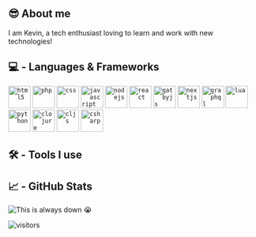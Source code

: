 ## 😎  About me
I am Kevin, a tech enthusiast loving to learn and work with new technologies!

## 💻 - Languages & Frameworks
<code><img title="HTML5" alt="html5" width="45px" src="https://cdn.jsdelivr.net/gh/devicons/devicon/icons/html5/html5-original.svg" /></code>
<code><img title="PHP" alt="php" width="45px" src="https://cdn.jsdelivr.net/gh/devicons/devicon/icons/php/php-original.svg" /></code>
<code><img title="CSS" alt="css" width="45px" src="https://cdn.jsdelivr.net/gh/devicons/devicon/icons/css3/css3-original.svg" /></code>
<code><img title="Javascript" alt="javascript" width="45px" src="https://cdn.jsdelivr.net/gh/devicons/devicon/icons/javascript/javascript-original.svg" /></code>
<code><img title="Node.js" alt="nodejs" width="45px" src="https://cdn.jsdelivr.net/gh/devicons/devicon/icons/nodejs/nodejs-original.svg" /></code>
<code><img title="React" alt="react" width="45px" src="https://cdn.jsdelivr.net/gh/devicons/devicon/icons/react/react-original.svg" /></code>
<code><img title="GatsbyJS" alt="gatbyjs" width="45px" src="https://cdn.jsdelivr.net/gh/devicons/devicon/icons/gatsby/gatsby-original.svg" /></code>
<code><img title="Next.js" alt="nextjs" width="45px" src="https://cdn.jsdelivr.net/gh/devicons/devicon/icons/nextjs/nextjs-original.svg" /></code>
<code><img title="GraphQL" alt="graphql" width="45px" src="https://cdn.jsdelivr.net/gh/devicons/devicon/icons/graphql/graphql-plain.svg" /></code>
<code><img title="Lua" alt="lua" width="45px" src="https://cdn.jsdelivr.net/gh/devicons/devicon/icons/lua/lua-original.svg" /></code>
<code><img title="Python" alt="python" width="45px" src="https://cdn.jsdelivr.net/gh/devicons/devicon/icons/python/python-original.svg" /></code>
<code><img title="Clojure" alt="clojure" width="45px" src="https://cdn.jsdelivr.net/gh/devicons/devicon/icons/clojure/clojure-original.svg" /></code>
<code><img title="Clojurescript" alt="cljs" width="45px" src="https://cdn.jsdelivr.net/gh/devicons/devicon/icons/clojurescript/clojurescript-original.svg" /></code>
<code><img title="C#" alt="csharp" width="45px" src="https://cdn.jsdelivr.net/gh/devicons/devicon/icons/csharp/csharp-original.svg" /></code>

## 🛠 - Tools I use

## 📈 - GitHub Stats
<!-- Skills Chart Widget 📊 -->
<img src="https://cr-skills-chart-widget.azurewebsites.net/api/api?username=kavey&branding=false&show-other-skills=true&bg=transparent" alt="This is always down 😭"/>

<!-- Visitor Tracker 👀 -->
![visitors](https://visitor-badge.glitch.me/badge?style=flat-square&page_id=kavey&right_color=black)
